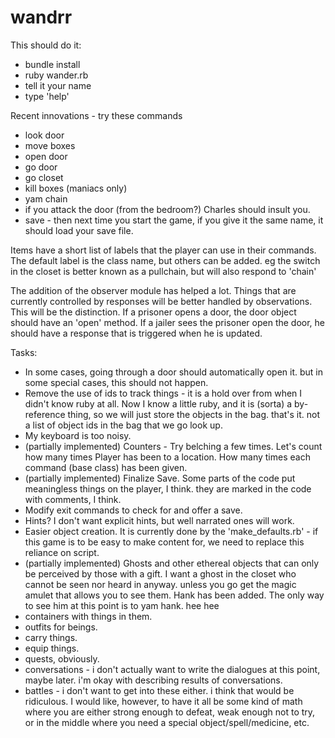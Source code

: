 # wandrr
This should do it:
* bundle install
* ruby wander.rb
* tell it your name
* type 'help'

Recent innovations - try these commands
* look door
* move boxes
* open door
* go door
* go closet
* kill boxes (maniacs only)
* yam chain
* if you attack the door (from the bedroom?) Charles should insult you.
* save - then next time you start the game, if you give it the same name, it should load your save file.

Items have a short list of labels that the player can use in their commands. The default label is the class name, but others can be added. eg the switch in the closet is better known as a pullchain, but will also respond to 'chain'

The addition of the observer module has helped a lot. Things that are currently controlled by responses will be better handled by observations. This will be the distinction. If a prisoner opens a door, the door object should have an 'open' method. If a jailer sees the prisoner open the door, he should have a response that is triggered when he is updated.

Tasks:
* In some cases, going through a door should automatically open it. but in some special cases, this should not happen.
* Remove the use of ids to track things - it is a hold over from when I didn't know ruby at all. Now I know a little ruby, and it is (sorta) a by-reference thing, so we will just store the objects in the bag. that's it. not a list of object ids in the bag that we go look up.
* My keyboard is too noisy.
* (partially implemented) Counters - Try belching a few times. Let's count how many times Player has been to a location. How many times each command (base class) has been given.
* (partially implemented) Finalize Save. Some parts of the code put meaningless things on the player, I think. they are marked in the code with comments, I think.
* Modify exit commands to check for and offer a save.
* Hints? I don't want explicit hints, but well narrated ones will work.
* Easier object creation. It is currently done by the 'make_defaults.rb' - if this game is to be easy to make content for, we need to replace this reliance on script. 
* (partially implemented) Ghosts and other ethereal objects that can only be perceived by those with a gift. I want a ghost in the closet who cannot be seen nor heard in anyway. unless you go get the magic amulet that allows you to see them. Hank has been added. The only way to see him at this point is to yam hank. hee hee
* containers with things in them.
* outfits for beings.
* carry things.
* equip things.
* quests, obviously.
* conversations - i don't actually want to write the dialogues at this point, maybe later. i'm okay with describing results of conversations. 
* battles - i don't want to get into these either. i think that would be ridiculous. I would like, however, to have it all be some kind of math where you are either strong enough to defeat, weak enough not to try, or in the middle where you need a special object/spell/medicine, etc.
